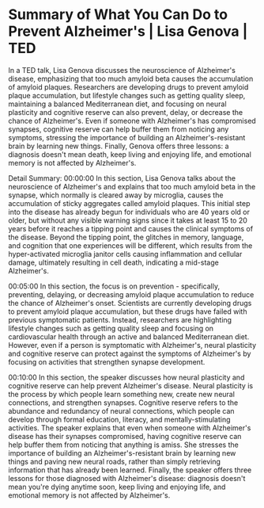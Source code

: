 # Summary of What You Can Do to Prevent Alzheimer's | Lisa Genova | TED

In a TED talk, Lisa Genova discusses the neuroscience of Alzheimer's disease, emphasizing that too much amyloid beta causes the accumulation of amyloid plaques. Researchers are developing drugs to prevent amyloid plaque accumulation, but lifestyle changes such as getting quality sleep, maintaining a balanced Mediterranean diet, and focusing on neural plasticity and cognitive reserve can also prevent, delay, or decrease the chance of Alzheimer's. Even if someone with Alzheimer's has compromised synapses, cognitive reserve can help buffer them from noticing any symptoms, stressing the importance of building an Alzheimer's-resistant brain by learning new things. Finally, Genova offers three lessons: a diagnosis doesn't mean death, keep living and enjoying life, and emotional memory is not affected by Alzheimer's.

Detail Summary: 
00:00:00
In this section, Lisa Genova talks about the neuroscience of Alzheimer's and explains that too much amyloid beta in the synapse, which normally is cleared away by microglia, causes the accumulation of sticky aggregates called amyloid plaques. This initial step into the disease has already begun for individuals who are 40 years old or older, but without any visible warning signs since it takes at least 15 to 20 years before it reaches a tipping point and causes the clinical symptoms of the disease. Beyond the tipping point, the glitches in memory, language, and cognition that one experiences will be different, which results from the hyper-activated microglia janitor cells causing inflammation and cellular damage, ultimately resulting in cell death, indicating a mid-stage Alzheimer's.

00:05:00
In this section, the focus is on prevention - specifically, preventing, delaying, or decreasing amyloid plaque accumulation to reduce the chance of Alzheimer's onset. Scientists are currently developing drugs to prevent amyloid plaque accumulation, but these drugs have failed with previous symptomatic patients. Instead, researchers are highlighting lifestyle changes such as getting quality sleep and focusing on cardiovascular health through an active and balanced Mediterranean diet. However, even if a person is symptomatic with Alzheimer's, neural plasticity and cognitive reserve can protect against the symptoms of Alzheimer's by focusing on activities that strengthen synapse development.

00:10:00
In this section, the speaker discusses how neural plasticity and cognitive reserve can help prevent Alzheimer's disease. Neural plasticity is the process by which people learn something new, create new neural connections, and strengthen synapses. Cognitive reserve refers to the abundance and redundancy of neural connections, which people can develop through formal education, literacy, and mentally-stimulating activities. The speaker explains that even when someone with Alzheimer's disease has their synapses compromised, having cognitive reserve can help buffer them from noticing that anything is amiss. She stresses the importance of building an Alzheimer's-resistant brain by learning new things and paving new neural roads, rather than simply retrieving information that has already been learned. Finally, the speaker offers three lessons for those diagnosed with Alzheimer's disease: diagnosis doesn't mean you're dying anytime soon, keep living and enjoying life, and emotional memory is not affected by Alzheimer's.

